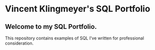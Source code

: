 # Vincent Klingmeyer's SQL Portfolio

## Welcome to my SQL Portfolio.
This repository contains examples of SQL I've written for professional consideration.
